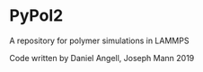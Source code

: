 # PyPol2
A repository for polymer simulations in LAMMPS

Code written by Daniel Angell, Joseph Mann 2019
